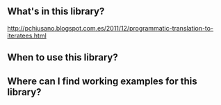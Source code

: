 ## What's in this library?
http://pchiusano.blogspot.com.es/2011/12/programmatic-translation-to-iteratees.html

## When to use this library?

## Where can I find working examples for this library?

